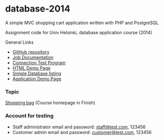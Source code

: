 database-2014
=============

A simple MVC shopping cart application written with PHP and PostgreSQL

Assignment code for Univ Helsinki, database application course (2014)

General Links

* [GitHub repository](https://github.com/kissghosts/database-2014)
* [Job Documentation](https://github.com/kissghosts/database-2014/blob/master/doc/Documentation.pdf?raw=true)
* [Connection Test Program](http://yfliu.users.cs.helsinki.fi/database-app/connectiontest.php)
* [HTML Demo Page](http://yfliu.users.cs.helsinki.fi/database-app/html-demo/index.html)
* [Simple Database listing](http://yfliu.users.cs.helsinki.fi/database-app/listtest.php)
* [Application Demo Page](http://yfliu.users.cs.helsinki.fi/database-app/index.php)

### Topic

[Shopping bag](http://advancedkittenry.github.io/suunnittelu_ja_tyoymparisto/aiheet/Ostoskassi.html) (Course homepage in Finish)

### Account for testing
* Staff administrator email and password:
    staff@test.com, 123456 
* Customer admin email and password:
    customer@test.com, 123456

